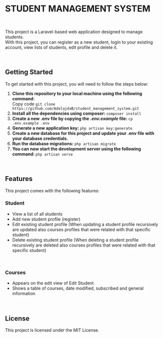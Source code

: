 <br><h1>STUDENT MANAGEMENT SYSTEM</h1><br>

This project is a Laravel-based web application designed to manage students. <br>
With this project, you can register as a new student, login to your existing account, view lists of students, edit profile and delete it.

<br><h2><strong>Getting Started</strong></h2>
To get started with this project, you will need to follow the steps below:

<ol>
    <li>
    <strong> Clone this repository to your local machine using the following command: </strong><br>
        Copy code <code>git clone https://github.com/AdelajdaB/student_management_system.git</code>
    </li>
    <li>
        <strong>Install all the dependencies using composer: </strong>
        <code>composer install</code>
    </li>
    <li>
        <strong>Create a new .env file by copying the <i>.env.example </i> file: </strong>
        <code>cp .env.example .env</code>
    </li> 
    <li>
        <strong>Generate a new application key: </strong>
        <code>php artisan key:generate</code>
    </li>
    <li>
        <strong>Create a new database for this project and update your .env file with your database credentials. </strong>
    </li>
    <li>
        <strong>Run the database migrations: </strong>
        <code>php artisan migrate</code>
    </li> 
    <li>
        <strong>You can now start the development server using the following command: </strong>
        <code>php artisan serve</code>
    </li>     
</ol>

<br><h2><strong>Features</strong></h2>
This project comes with the following features:
<h3><strong>Student</strong></h3>
<ul>
    <li>View a list of all students</li>
    <li>Add new student profile (register)</li>
    <li>Edit existing student profile (When updating a student profile recursively are updated also courses profiles that were related with that specific student)</li>
    <li>Delete existing student profile (When deleting a student profile recursively are deleted also courses profiles that were related with that specific student)</li>
</ul> <br>

<h3><strong>Courses</strong></h3>
<ul>
    <li>Appears on the edit view of Edit Student</li>
    <li>Shows a table of courses, date modified, subscribed and general information</li>
</ul>

<br><h2><strong>License</strong></h2>
This project is licensed under the MIT License.
